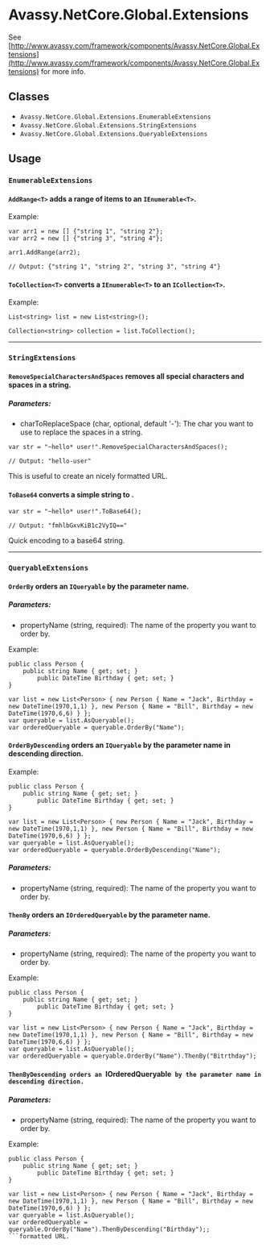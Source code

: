 # Avassy.NetCore.Global.Extensions

See [http://www.avassy.com/framework/components/Avassy.NetCore.Global.Extensions](http://www.avassy.com/framework/components/Avassy.NetCore.Global.Extensions) for more info.

## Classes

- `Avassy.NetCore.Global.Extensions.EnumerableExtensions`
- `Avassy.NetCore.Global.Extensions.StringExtensions`
- `Avassy.NetCore.Global.Extensions.QueryableExtensions`

## Usage

### `EnumerableExtensions`

#### `AddRange<T>` adds a range of items to an `IEnumerable<T>`.

Example:

```
var arr1 = new [] {"string 1", "string 2"};
var arr2 = new [] {"string 3", "string 4"};

arr1.AddRange(arr2);

// Output: {"string 1", "string 2", "string 3", "string 4"}
```


#### `ToCollection<T>` converts a `IEnumerable<T>` to an `ICollection<T>`.

Example:

```
List<string> list = new List<string>();

Collection<string> collection = list.ToCollection();
```

---

### `StringExtensions`

#### `RemoveSpecialCharactersAndSpaces` removes all special characters and spaces in a string.

##### Parameters:

- charToReplaceSpace (char, optional, default '-'): The char you want to use to replace the spaces in a string.

```
var str = "~hello* user!".RemoveSpecialCharactersAndSpaces();

// Output: "hello-user"
```

This is useful to create an nicely formatted URL.

#### `ToBase64` converts a simple string to .

```
var str = "~hello* user!".ToBase64();

// Output: "fmhlbGxvKiB1c2VyIQ=="
```

Quick encoding to a base64 string.

---

### `QueryableExtensions`

#### `OrderBy` orders an `IQueryable` by the parameter name.

##### Parameters:

- propertyName (string, required): The name of the property you want to order by.

Example:

```
public class Person {
    public string Name { get; set; }
		public DateTime Birthday { get; set; }
}

var list = new List<Person> { new Person { Name = "Jack", Birthday = new DateTime(1970,1,1) }, new Person { Name = "Bill", Birthday = new DateTime(1970,6,6) } };
var queryable = list.AsQueryable();
var orderedQueryable = queryable.OrderBy("Name");
```

#### `OrderByDescending` orders an `IQueryable` by the parameter name in descending direction.

Example:

```
public class Person {
    public string Name { get; set; }
		public DateTime Birthday { get; set; }
}

var list = new List<Person> { new Person { Name = "Jack", Birthday = new DateTime(1970,1,1) }, new Person { Name = "Bill", Birthday = new DateTime(1970,6,6) } };
var queryable = list.AsQueryable();
var orderedQueryable = queryable.OrderByDescending("Name");
```

##### Parameters:

- propertyName (string, required): The name of the property you want to order by.

#### `ThenBy` orders an `IOrderedQueryable` by the parameter name.

##### Parameters:

- propertyName (string, required): The name of the property you want to order by.

Example:

```
public class Person {
    public string Name { get; set; }
		public DateTime Birthday { get; set; }
}

var list = new List<Person> { new Person { Name = "Jack", Birthday = new DateTime(1970,1,1) }, new Person { Name = "Bill", Birthday = new DateTime(1970,6,6) } };
var queryable = list.AsQueryable();
var orderedQueryable = queryable.OrderBy("Name").ThenBy("Bitrthday");
```

#### `ThenByDescending orders an `IOrderedQueryable` by the parameter name in descending direction.`

##### Parameters:

- propertyName (string, required): The name of the property you want to order by.

Example:

```
public class Person {
    public string Name { get; set; }
		public DateTime Birthday { get; set; }
}

var list = new List<Person> { new Person { Name = "Jack", Birthday = new DateTime(1970,1,1) }, new Person { Name = "Bill", Birthday = new DateTime(1970,6,6) } };
var queryable = list.AsQueryable();
var orderedQueryable = queryable.OrderBy("Name").ThenByDescending("Birthday");;
```formatted URL.

